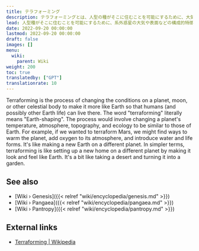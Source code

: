 ```yaml
---
title: テラフォーミング
description: テラフォーミングとは、人型の種がそこに住むことを可能にするために、大気や惑星の表面などの系外惑星の構成的特徴を変更するという概念です。テラフォーミングは、地球を居住可能にするという創世記プロジェクトの開始時にエロヒムによって適用された技術です。
lead: 人型種がそこに住むことを可能にするために、系外惑星の大気や表面などの構成的特徴を変更するという概念。テラフォーミングは、地球を居住可能にするという創世記プロジェクトの開始時にエロヒムによって適用された技術です。
date: 2022-09-20 00:00:00
lastmod: 2022-09-20 00:00:00
draft: false
images: []
menu:
  wiki:
    parent: Wiki
weight: 200
toc: true
translatedby: ["GPT"]
translationrate: 10
---
```


Terraforming is the process of changing the conditions on a planet, moon, or other celestial body to make it more like Earth so that humans (and possibly other Earth life) can live there. The word "terraforming" literally means "Earth-shaping". The process would involve changing a planet's temperature, atmosphere, topography, and ecology to be similar to those of Earth. For example, if we wanted to terraform Mars, we might find ways to warm the planet, add oxygen to its atmosphere, and introduce water and life forms. It's like making a new Earth on a different planet. In simpler terms, terraforming is like setting up a new home on a different planet by making it look and feel like Earth. It's a bit like taking a desert and turning it into a garden.

## See also

- [Wiki › Genesis]({{< relref "wiki/encyclopedia/genesis.md" >}})
- [Wiki › Pangaea]({{< relref "wiki/encyclopedia/pangaea.md" >}})
- [Wiki › Pantropy]({{< relref "wiki/encyclopedia/pantropy.md" >}})

## External links

- [Terraforming | Wikipedia](https://en.wikipedia.org/wiki/Terraforming)
